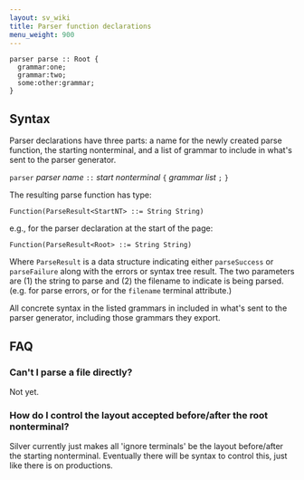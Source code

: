 ```yaml
---
layout: sv_wiki
title: Parser function declarations
menu_weight: 900
---
```



```
parser parse :: Root {
  grammar:one;
  grammar:two;
  some:other:grammar;
}
```

## Syntax

Parser declarations have three parts: a name for the newly created parse function, the starting nonterminal, and a list of grammar to include in what's sent to the parser generator.

`parser` _parser name_ `::` _start nonterminal_ `{` _grammar list_ `;` `}`

The resulting parse function has type:
```
Function(ParseResult<StartNT> ::= String String)
```
e.g., for the parser declaration at the start of the page:
```
Function(ParseResult<Root> ::= String String)
```

Where `ParseResult` is a data structure indicating either `parseSuccess` or `parseFailure` along with the errors or syntax tree result.  The two parameters are (1) the string to parse and (2) the filename to indicate is being parsed. (e.g. for parse errors, or for the `filename` terminal attribute.)

All concrete syntax in the listed grammars in included in what's sent to the parser generator, including those grammars they export.

## FAQ

### Can't I parse a file directly?

Not yet.

### How do I control the layout accepted before/after the root nonterminal?

Silver currently just makes all 'ignore terminals' be the layout before/after the starting nonterminal. Eventually there will be syntax to control this, just like there is on productions.
